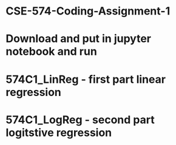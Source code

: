 # CSE-574-Coding-Assignment-1

# Download and put in jupyter notebook and run

# 574C1_LinReg - first part linear regression

# 574C1_LogReg - second part logitstive regression

